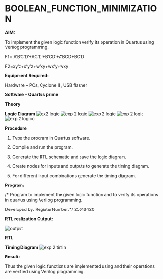 # BOOLEAN_FUNCTION_MINIMIZATION

**AIM:**

To implement the given logic function verify its operation in Quartus using Verilog programming.

F1= A’B’C’D’+AC’D’+B’CD’+A’BCD+BC’D 

F2=xy’z+x’y’z+w’xy+wx’y+wxy

**Equipment Required:**

Hardware – PCs, Cyclone II , USB flasher

**Software – Quartus prime**

**Theory**

**Logic Diagram**
![ex2 logic](https://github.com/user-attachments/assets/74fa621c-19bb-4297-8301-55b99e95e370)
![exp 2 logic](https://github.com/user-attachments/assets/b1b06ef3-5536-4851-9d48-e202019db9ad)
![exp 2 logic    ](https://github.com/user-attachments/assets/e44d2623-1f6d-4075-aa93-fef2869db2b7)
![exp 2 logic](https://github.com/user-attachments/assets/ff831044-03e5-4662-ac80-6ce819e2ddb0)
![exp 2 logicc](https://github.com/user-attachments/assets/dcc2adf7-fbaa-4496-9298-cdb83e9181c2)


**Procedure**

1.	Type the program in Quartus software.

2.	Compile and run the program.

3.	Generate the RTL schematic and save the logic diagram.

4.	Create nodes for inputs and outputs to generate the timing diagram.

5.	For different input combinations generate the timing diagram.


**Program:**

/* Program to implement the given logic function and to verify its operations in quartus using Verilog programming. 

Developed by: RegisterNumber:*/
25018420

**RTL realization Output:**

![output](https://github.com/user-attachments/assets/06be0d0b-59d3-4d32-be01-c2fe77bf00aa)

**RTL**



**Timing Diagram**
![exp 2 timin](https://github.com/user-attachments/assets/2aa5ebf5-1430-4b84-ad93-249c8009c9db)

**Result:**

Thus the given logic functions are implemented using and their operations are verified using Verilog programming.


